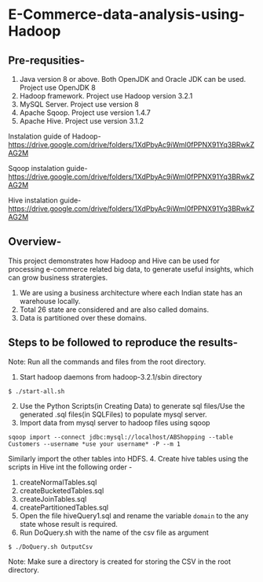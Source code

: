# E-Commerce-data-analysis-using-Hadoop
Pre-requsities-
---------------
1. Java version 8 or above. Both OpenJDK and Oracle JDK can be used. Project use OpenJDK 8
2. Hadoop framework. Project use Hadoop version 3.2.1
3. MySQL Server. Project use version 8
4. Apache Sqoop. Project use version 1.4.7
5. Apache Hive. Project use version 3.1.2

Instalation guide of Hadoop-
https://drive.google.com/drive/folders/1XdPbyAc9iWml0fPPNX91Yq3BRwkZAG2M

Sqoop instalation guide-
https://drive.google.com/drive/folders/1XdPbyAc9iWml0fPPNX91Yq3BRwkZAG2M

Hive instalation guide-
https://drive.google.com/drive/folders/1XdPbyAc9iWml0fPPNX91Yq3BRwkZAG2M

Overview-
---------
This project demonstrates how Hadoop and Hive can be used for processing e-commerce related big data, to generate useful insights, which can grow business stratergies. 

1. We are using a business architecture where each Indian state has an warehouse locally.
2. Total 26 state are considered and are also called domains.
3. Data is partitioned over these domains.

Steps to be followed to reproduce the results-
----------------------------------------------
Note: Run all the commands and files from the root directory.

1. Start hadoop daemons from hadoop-3.2.1/sbin directory
```
$ ./start-all.sh
```
2. Use the Python Scripts(in Creating Data) to generate sql files/Use the generated .sql files(in SQLFiles) to populate mysql server.
3. Import data from mysql server to hadoop files using sqoop
```
sqoop import --connect jdbc:mysql://localhost/ABShopping --table Customers --username *use your username* -P --m 1
```
Similarly import the other tables into HDFS.
4. Create hive tables using the scripts in Hive int the following order -
  1. createNormalTables.sql
  2. createBucketedTables.sql
  3. createJoinTables.sql
  4. createPartitionedTables.sql
5. Open the file hiveQuery1.sql and rename the variable ```domain``` to the any state whose result is required.
6. Run DoQuery.sh with the name of the csv file as argument
```
$ ./DoQuery.sh OutputCsv
```
Note: Make sure a directory is created for storing the CSV in the root directory. 

